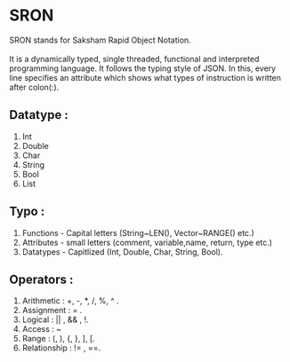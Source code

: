 # SRON

SRON stands for Saksham Rapid Object Notation.<br/> <br/>
It is a dynamically typed, single threaded, functional and interpreted programming language.
It follows the typing style of JSON. In this, every line specifies an attribute which shows what types of instruction is written after colon(:).


## Datatype :
1. Int
2. Double
3. Char
4. String
5. Bool
6. List

## Typo :
1. Functions - Capital letters (String\~LEN(), Vector\~RANGE() etc.)
2. Attributes - small letters (comment, variable,name, return, type etc.)
4. Datatypes - Capitlized (Int, Double, Char, String, Bool).

## Operators :
1. Arithmetic : +, -, *, /, %, ^ .
2. Assignment : = .
3. Logical : || , && , !.
4. Access : ~
5. Range : (, ), {, }, ], [.
6. Relationship : != , ==.
